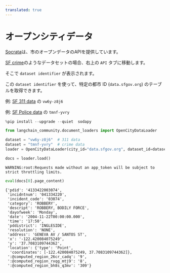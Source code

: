 ```yaml
---
translated: true
---
```


# オープンシティデータ

[Socrata](https://dev.socrata.com/foundry/data.sfgov.org/vw6y-z8j6)は、市のオープンデータのAPIを提供しています。

[SF crime](https://data.sfgov.org/Public-Safety/Police-Department-Incident-Reports-Historical-2003/tmnf-yvry)のようなデータセットの場合、右上の `API` タブに移動します。

そこで `dataset identifier` が表示されます。

この `dataset identifier` を使って、特定の都市 ID (`data.sfgov.org`) のテーブルを取得できます。

例: [SF 311 data](https://dev.socrata.com/foundry/data.sfgov.org/vw6y-z8j6) の `vw6y-z8j6`

例: [SF Police data](https://dev.socrata.com/foundry/data.sfgov.org/tmnf-yvry) の `tmnf-yvry`

```python
%pip install --upgrade --quiet  sodapy
```

```python
from langchain_community.document_loaders import OpenCityDataLoader
```

```python
dataset = "vw6y-z8j6"  # 311 data
dataset = "tmnf-yvry"  # crime data
loader = OpenCityDataLoader(city_id="data.sfgov.org", dataset_id=dataset, limit=2000)
```

```python
docs = loader.load()
```

```output
WARNING:root:Requests made without an app_token will be subject to strict throttling limits.
```

```python
eval(docs[0].page_content)
```

```output
{'pdid': '4133422003074',
 'incidntnum': '041334220',
 'incident_code': '03074',
 'category': 'ROBBERY',
 'descript': 'ROBBERY, BODILY FORCE',
 'dayofweek': 'Monday',
 'date': '2004-11-22T00:00:00.000',
 'time': '17:50',
 'pddistrict': 'INGLESIDE',
 'resolution': 'NONE',
 'address': 'GENEVA AV / SANTOS ST',
 'x': '-122.420084075249',
 'y': '37.7083109744362',
 'location': {'type': 'Point',
  'coordinates': [-122.420084075249, 37.7083109744362]},
 ':@computed_region_26cr_cadq': '9',
 ':@computed_region_rxqg_mtj9': '8',
 ':@computed_region_bh8s_q3mv': '309'}
```
